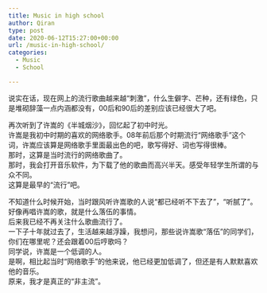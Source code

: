 ```yaml
---
title: Music in high school
author: Qiran
type: post
date: 2020-06-12T15:27:00+00:00
url: /music-in-high-school/
categories:
  - Music
  - School

---
```

说实在话，现在网上的流行歌曲越来越“刺激”，什么生僻字、芒种，还有绿色，只是堆砌辞藻一点内涵都没有，00后和90后的差别应该已经很大了吧。<figure class="wp-block-embed-youtube wp-block-embed is-type-video is-provider-youtube wp-embed-aspect-4-3 wp-has-aspect-ratio">

<div class="wp-block-embed__wrapper">
</div></figure>

再次听到了许嵩的《半城烟沙》，回忆起了初中时光。  
许嵩是我初中时期的喜欢的网络歌手。08年前后那个时期流行“网络歌手”这个词，许嵩应该算是网络歌手里面最出色的吧，歌写得好、词也写得很棒。  
那时，这算是当时流行的网络歌曲了。  
那时，我会打开音乐软件，为下载了他的歌曲而高兴半天。感受年轻学生所谓的与众不同。  
这算是最早的“流行”吧。

不知道什么时候开始，当时跟风听许嵩歌的人说“都已经听不下去了”，“听腻了”。好像再唱许嵩的歌，就是什么落伍的事情。  
后来我已经不再关注什么歌曲流行了。  
一下子十年就过去了，生活越来越浮躁，我想问，那些说许嵩歌“落伍”的同学们，你们在哪里呢？还会跟着00后哼歌吗？  
同学说，许嵩是一个低调的人。  
是啊，相比起当时“网络歌手”的他来说，他已经更加低调了，但还是有人默默喜欢他的音乐。  
原来，我才是真正的“非主流”。
